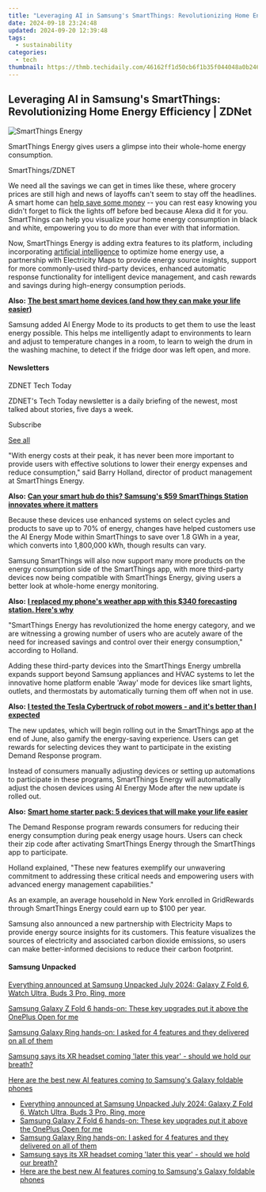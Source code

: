 ```yaml
---
title: "Leveraging AI in Samsung's SmartThings: Revolutionizing Home Energy Efficiency | ZDNet"
date: 2024-09-18 23:24:48
updated: 2024-09-20 12:39:48
tags:
  - sustainability
categories:
  - tech
thumbnail: https://thmb.techidaily.com/46162ff1d50cb6f1b35f044048a0b2464ebecd738e59505ca40bf7c4a2c48673.png
---
```


## Leveraging AI in Samsung's SmartThings: Revolutionizing Home Energy Efficiency | ZDNet

![SmartThings Energy](https://www.zdnet.com/a/img/resize/421d08cc6b7b99b8a63641364b57ac51040a8b15/2023/06/26/78e02e64-966b-4faa-8da0-d604ef75fa03/smartthings-energy.jpg?auto=webp&width=1280)

SmartThings Energy gives users a glimpse into their whole-home energy consumption.

SmartThings/ZDNET

We need all the savings we can get in times like these, where grocery prices are still high and news of layoffs can't seem to stay off the headlines. A smart home can [help save some money](https://www.zdnet.com/home-and-office/smart-home/how-to-save-on-utility-bills-with-4-smart-home-devices/) \-- you can rest easy knowing you didn't forget to flick the lights off before bed because Alexa did it for you. SmartThings can help you visualize your home energy consumption in black and white, empowering you to do more than ever with that information.

Now, SmartThings Energy is adding extra features to its platform, including incorporating [artificial intelligence](https://www.zdnet.com/article/what-is-ai-heres-everything-you-need-to-know-about-artificial-intelligence/) to optimize home energy use, a partnership with Electricity Maps to provide energy source insights, support for more commonly-used third-party devices, enhanced automatic response functionality for intelligent device management, and cash rewards and savings during high-energy consumption periods.

**Also:** [**The best smart home devices (and how they can make your life easier)**](https://www.zdnet.com/home-and-office/smart-home/best-smart-home-device/)

Samsung added AI Energy Mode to its products to get them to use the least energy possible. This helps me intelligently adapt to environments to learn and adjust to temperature changes in a room, to learn to weigh the drum in the washing machine, to detect if the fridge door was left open, and more. 

#### Newsletters

ZDNET Tech Today

ZDNET's Tech Today newsletter is a daily briefing of the newest, most talked about stories, five days a week.

 Subscribe

[See all](https://www.zdnet.com/newsletters/)

"With energy costs at their peak, it has never been more important to provide users with effective solutions to lower their energy expenses and reduce consumption," said Barry Holland, director of product management at SmartThings Energy. 

**Also:** [**Can your smart hub do this? Samsung's $59 SmartThings Station innovates where it matters**](https://www.zdnet.com/home-and-office/smart-home/can-your-smart-hub-do-this-samsungs-59-smartthings-station-innovates-where-it-matters/)

Because these devices use enhanced systems on select cycles and products to save up to 70% of energy, changes have helped customers use the AI Energy Mode within SmartThings to save over 1.8 GWh in a year, which converts into 1,800,000 kWh, though results can vary.

Samsung SmartThings will also now support many more products on the energy consumption side of the SmartThings app, with more third-party devices now being compatible with SmartThings Energy, giving users a better look at whole-home energy monitoring. 

**Also:** [**I replaced my phone's weather app with this $340 forecasting station. Here's why**](https://www.zdnet.com/home-and-office/smart-home/i-replaced-my-phones-weather-app-with-this-340-forecasting-station-heres-why/)

"SmartThings Energy has revolutionized the home energy category, and we are witnessing a growing number of users who are acutely aware of the need for increased savings and control over their energy consumption," according to Holland. 

Adding these third-party devices into the SmartThings Energy umbrella expands support beyond Samsung appliances and HVAC systems to let the innovative home platform enable 'Away' mode for devices like smart lights, outlets, and thermostats by automatically turning them off when not in use.

**Also:** [**I tested the Tesla Cybertruck of robot mowers - and it's better than I expected**](https://www.zdnet.com/home-and-office/yard-outdoors/i-tested-the-tesla-cybertruck-of-robot-mowers-and-its-better-than-i-expected/)

The new updates, which will begin rolling out in the SmartThings app at the end of June, also gamify the energy-saving experience. Users can get rewards for selecting devices they want to participate in the existing Demand Response program. 

Instead of consumers manually adjusting devices or setting up automations to participate in these programs, SmartThings Energy will automatically adjust the chosen devices using AI Energy Mode after the new update is rolled out.

**Also:** [**Smart home starter pack: 5 devices that will make your life easier**](https://www.zdnet.com/home-and-office/smart-home/everything-you-need-to-start-a-smart-home-setup/)

The Demand Response program rewards consumers for reducing their energy consumption during peak energy usage hours. Users can check their zip code after activating SmartThings Energy through the SmartThings app to participate. 

Holland explained, "These new features exemplify our unwavering commitment to addressing these critical needs and empowering users with advanced energy management capabilities." 

As an example, an average household in New York enrolled in GridRewards through SmartThings Energy could earn up to $100 per year.

Samsung also announced a new partnership with Electricity Maps to provide energy source insights for its customers. This feature visualizes the sources of electricity and associated carbon dioxide emissions, so users can make better-informed decisions to reduce their carbon footprint.

#### Samsung Unpacked

[Everything announced at Samsung Unpacked July 2024: Galaxy Z Fold 6, Watch Ultra, Buds 3 Pro, Ring, more](https://www.zdnet.com/article/what-you-missed-at-samsung-unpacked-july-2024-galaxy-z-fold-6-watch-ultra-ring-ai-more/ "Everything announced at Samsung Unpacked July 2024: Galaxy Z Fold 6, Watch Ultra, Buds 3 Pro, Ring, more")

[Samsung Galaxy Z Fold 6 hands-on: These key upgrades put it above the OnePlus Open for me](https://www.zdnet.com/article/i-went-hands-on-with-samsungs-galaxy-z-fold-6-and-it-made-my-oneplus-open-feel-outdated/ "Samsung Galaxy Z Fold 6 hands-on: These key upgrades put it above the OnePlus Open for me")

[Samsung Galaxy Ring hands-on: I asked for 4 features and they delivered on all of them](https://www.zdnet.com/article/samsung-galaxy-ring-hands-on-why-id-ditch-my-oura-for-this-competing-wearable/ "Samsung Galaxy Ring hands-on: I asked for 4 features and they delivered on all of them")

[Samsung says its XR headset coming 'later this year' - should we hold our breath?](https://www.zdnet.com/article/samsungs-upcoming-xr-headset-was-the-biggest-product-teaser-at-unpacked-july-2024/ "Samsung says its XR headset coming 'later this year' - should we hold our breath?")

[Here are the best new AI features coming to Samsung's Galaxy foldable phones](https://www.zdnet.com/article/every-new-ai-feature-coming-to-samsungs-galaxy-z-fold-6-and-z-flip-6-and-how-they-work/ "Here are the best new AI features coming to Samsung's Galaxy foldable phones")

* [Everything announced at Samsung Unpacked July 2024: Galaxy Z Fold 6, Watch Ultra, Buds 3 Pro, Ring, more](https://www.zdnet.com/article/what-you-missed-at-samsung-unpacked-july-2024-galaxy-z-fold-6-watch-ultra-ring-ai-more/ "Everything announced at Samsung Unpacked July 2024: Galaxy Z Fold 6, Watch Ultra, Buds 3 Pro, Ring, more")
* [Samsung Galaxy Z Fold 6 hands-on: These key upgrades put it above the OnePlus Open for me](https://www.zdnet.com/article/i-went-hands-on-with-samsungs-galaxy-z-fold-6-and-it-made-my-oneplus-open-feel-outdated/ "Samsung Galaxy Z Fold 6 hands-on: These key upgrades put it above the OnePlus Open for me")
* [Samsung Galaxy Ring hands-on: I asked for 4 features and they delivered on all of them](https://www.zdnet.com/article/samsung-galaxy-ring-hands-on-why-id-ditch-my-oura-for-this-competing-wearable/ "Samsung Galaxy Ring hands-on: I asked for 4 features and they delivered on all of them")
* [Samsung says its XR headset coming 'later this year' - should we hold our breath?](https://www.zdnet.com/article/samsungs-upcoming-xr-headset-was-the-biggest-product-teaser-at-unpacked-july-2024/ "Samsung says its XR headset coming 'later this year' - should we hold our breath?")
* [Here are the best new AI features coming to Samsung's Galaxy foldable phones](https://www.zdnet.com/article/every-new-ai-feature-coming-to-samsungs-galaxy-z-fold-6-and-z-flip-6-and-how-they-work/ "Here are the best new AI features coming to Samsung's Galaxy foldable phones")

<ins class="adsbygoogle"
     style="display:block"
     data-ad-format="autorelaxed"
     data-ad-client="ca-pub-7571918770474297"
     data-ad-slot="1223367746"></ins>



<ins class="adsbygoogle"
     style="display:block"
     data-ad-client="ca-pub-7571918770474297"
     data-ad-slot="8358498916"
     data-ad-format="auto"
     data-full-width-responsive="true"></ins>
